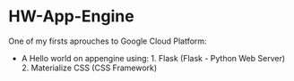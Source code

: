 # HW-App-Engine

One of my firsts aprouches to Google Cloud Platform:
  - A Hello world on appengine using:
        1. Flask (Flask - Python Web Server)
        2. Materialize CSS (CSS Framework)
        
